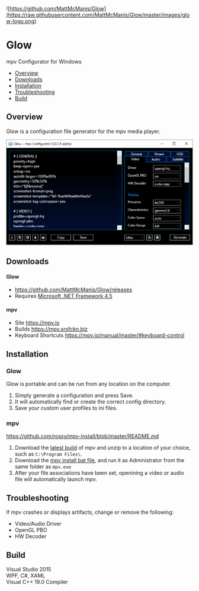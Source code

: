 ![https://github.com/MattMcManis/Glow](https://raw.githubusercontent.com/MattMcManis/Glow/master/images/glow-logo.png)

# Glow
mpv Configurator for Windows

* [Overview](#overview)
* [Downloads](#downloads)
* [Installation](#installation)
* [Troubleshooting](#troubleshooting)
* [Build](#build)

## Overview

Glow is a configuration file generator for the mpv media player.

![Glow](https://raw.githubusercontent.com/MattMcManis/Glow/master/images/glow.png)

## Downloads
#### Glow 
* https://github.com/MattMcManis/Glow/releases
* Requires [Microsoft .NET Framework 4.5](https://www.microsoft.com/en-us/download/details.aspx?id=30653)

#### mpv

* Site https://mpv.io
* Builds https://mpv.srsfckn.biz
* Keyboard Shortcuts  https://mpv.io/manual/master/#keyboard-control

## Installation

### Glow
Glow is portable and can be run from any location on the computer.

1. Simply generate a configuration and press Save. 
2. It will automatically find or create the correct config directory.
3. Save your custom user profiles to ini files.

### mpv

https://github.com/rossy/mpv-install/blob/master/README.md

1. Download the [latest build](https://mpv.srsfckn.biz) of mpv and unzip to a location of your choice, such as `C:\Program Files\`.
2. Download the [mpv install bat file](https://github.com/rossy/mpv-install/archive/master.zip), and run it as Administrator from the same folder as `mpv.exe`
3. After your file associations have been set, openining a video or audio file will automatically launch mpv.

## Troubleshooting

If mpv crashes or displays artifacts, change or remove the following:

* Video/Audio Driver
* OpenGL PBO
* HW Decoder


## Build
Visual Studio 2015
<br />
WPF, C#, XAML
<br />
Visual C++ 19.0 Compiler